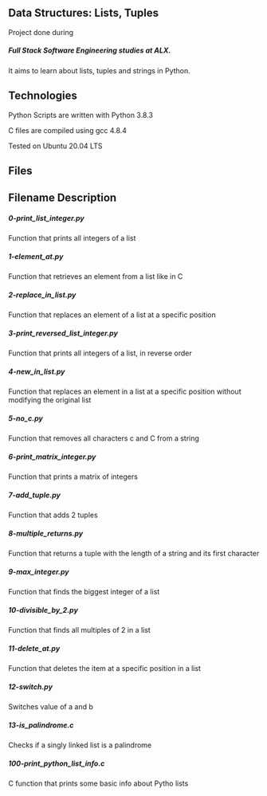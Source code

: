<h2>Data Structures: Lists, Tuples</h2>

Project done during <h5>Full Stack Software Engineering studies at ALX.</h5> It aims to learn about lists, tuples and strings in Python.



<h2>Technologies</h2>

Python Scripts are written with Python 3.8.3

C files are compiled using gcc 4.8.4

Tested on Ubuntu 20.04 LTS

<h2>Files</h2>

<h2>Filename	Description</h2>

<h5>0-print_list_integer.py</h5>	Function that prints all integers of a list

<h5>1-element_at.py</h5>	Function that retrieves an element from a list like in C

<h5>2-replace_in_list.py</h5>	Function that replaces an element of a list at a specific position

<h5>3-print_reversed_list_integer.py</h5>	Function that prints all integers of a list, in reverse order

<h5>4-new_in_list.py</h5>	Function that replaces an element in a list at a specific position without modifying the original list

<h5>5-no_c.py</h5>	Function that removes all characters c and C from a string

<h5>6-print_matrix_integer.py</h5>	Function that prints a matrix of integers

<h5>7-add_tuple.py</h5>	Function that adds 2 tuples

<h5>8-multiple_returns.py</h5>	Function that returns a tuple with the length of a string and its first character

<h5>9-max_integer.py</h5>	Function that finds the biggest integer of a list

<h5>10-divisible_by_2.py</h5>	Function that finds all multiples of 2 in a list

<h5>11-delete_at.py</h5>	Function that deletes the item at a specific position in a list

<h5>12-switch.py</h5>	Switches value of a and b

<h5>13-is_palindrome.c</h5>	Checks if a singly linked list is a palindrome

<h5>100-print_python_list_info.c</h5>	C function that prints some basic info about Pytho lists
